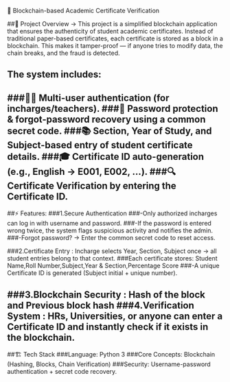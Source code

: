 🔗 Blockchain-based Academic Certificate Verification

##📌 Project Overview
        -> This project is a simplified blockchain application that ensures the authenticity of student academic certificates. Instead of traditional paper-based certificates, each certificate is stored as a block in a blockchain. This makes it tamper-proof — if anyone tries to modify data, the chain breaks, and the fraud is detected.

## The system includes:
###👩‍🏫 Multi-user authentication (for incharges/teachers).
###🔑 Password protection & forgot-password recovery using a common secret code.
###📚 Section, Year of Study, and Subject-based entry of student certificate details.
###🎓 Certificate ID auto-generation (e.g., English → E001, E002, …).
###🔍 Certificate Verification by entering the Certificate ID.
------------------------------------------
##⚡ Features:
###1.Secure Authentication
###-Only authorized incharges can log in with username and password.
###-If the password is entered wrong twice, the system flags suspicious activity and notifies the admin.
###-Forgot password? → Enter the common secret code to reset access.

###2.Certificate Entry : Incharge selects Year, Section, Subject once → all student entries belong to that context.
###Each certificate stores: Student Name,Roll Number,Subject,Year & Section,Percentage Score
###-A unique Certificate ID is generated (Subject initial + unique number).

###3.Blockchain Security : Hash of the block and Previous block hash
###4.Verification System : HRs, Universities, or anyone can enter a Certificate ID and instantly check if it exists in the blockchain.
------------------------------------------

##🏗️ Tech Stack
###Language: Python 3
###Core Concepts: Blockchain (Hashing, Blocks, Chain Verification)
###Security: Username-password authentication + secret code recovery.
